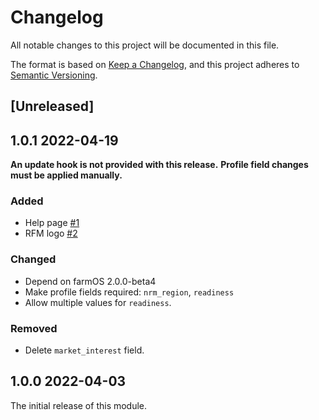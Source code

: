 # Changelog

All notable changes to this project will be documented in this file.

The format is based on [Keep a Changelog](https://keepachangelog.com/en/1.0.0/),
and this project adheres to [Semantic Versioning](https://semver.org/spec/v2.0.0.html).

## [Unreleased]

## 1.0.1 2022-04-19

**An update hook is not provided with this release.**
**Profile field changes must be applied manually.**

### Added

- Help page [#1](https://github.com/paul121/farm_regen_digital/issues/1)
- RFM logo [#2](https://github.com/paul121/farm_regen_digital/issues/2)

### Changed

- Depend on farmOS 2.0.0-beta4
- Make profile fields required: `nrm_region`, `readiness`
- Allow multiple values for `readiness`.

### Removed

- Delete `market_interest` field.

## 1.0.0 2022-04-03

The initial release of this module.
